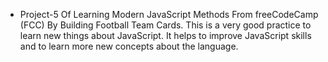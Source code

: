 - Project-5 Of Learning Modern JavaScript Methods From freeCodeCamp (FCC) By Building Football Team Cards. This is a very good practice to learn new things about JavaScript. It helps to improve JavaScript skills and to learn more new concepts about the language.
